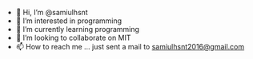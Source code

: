 - 👋 Hi, I’m @samiulhsnt
- 👀 I’m interested in programming
- 🌱 I’m currently learning programming
- 💞️ I’m looking to collaborate on MIT
- 📫 How to reach me ... just sent a mail to samiulhsnt2016@gmail.com

<!---
samiulhsnt/samiulhsnt is a ✨ special ✨ repository because its `README.md` (this file) appears on your GitHub profile.
You can click the Preview link to take a look at your changes.
--->
